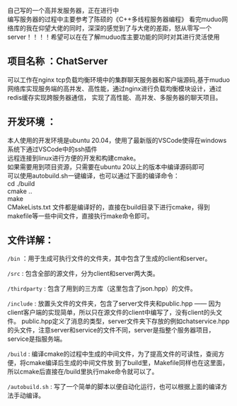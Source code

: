 自己写的一个高并发服务器，正在进行中<br>
编写服务器的过程中主要参考了陈硕的《C++多线程服务器编程》
看完muduo网络库的我在仰望大佬的同时，深深的感觉到了与大佬的差距，怒从零写一个server！！！！希望可以在在了解muduo库主要功能的同时对其进行灵活使用<br>

项目名称 ：ChatServer
-----

可以工作在nginx tcp负载均衡环境中的集群聊天服务器和客户端源码,基于muduo网络库实现服务端的高并发、高性能，通过nginx进行负载均衡模块设计，通过redis缓存实现跨服务器通信，
实现了高性能、高并发、多服务器的聊天项目。

开发环境 ：
-------

本人使用的开发环境是ubuntu 20.04，使用了最新版的VSCode使得在windows系统下通过VSCode中的ssh插件<br>
远程连接到linux进行方便的开发和构建cmake。<br>
如果需要用到项目资源，只需要在ubuntu 20以上的版本中编译源码即可 <br>
可以使用autobuild.sh一键编译，也可以通过下面的编译命令：<br>
cd ./build <br>
cmake .. <br>
make <br>
CMakeLists.txt 文件都是编译好的，直接在build目录下进行cmake，得到makefile等一些中间文件，直接执行make命令即可。

文件详解：
--------
`/bin`                                                             ：用于生成可执行文件的文件夹，其中包含了生成的client和server。


`/src`  :  包含全部的源文件，分为client和server两大类。


`/thirdparty` :  包含了用到的三方库（这里包含了json.hpp）的文件。


`/include`    :  放置头文件的文件夹，包含了server文件夹和public.hpp —— 因为client客户端的实现简单，所以只在源文件的client中编写了，没有client的头文件。
public.hpp定义了消息的类型，server文件夹下存放的例如chatservice.hpp的头文件，注意server和service的文件不同，server是指整个服务器项目，service是指服务端。
                   
                   
`/build`      :  编译cmake的过程中生成的中间文件，为了提高文件的可读性，查阅方便，将cmake编译后生成的中间文件放
                   到了build里，Makefile同样也在这里面，所以cmake后直接在/build里执行make命令就可以了。
                   
`/autobuild.sh` : 写了一个简单的脚本以便自动化运行，也可以根据上面的编译方法手动编译。
